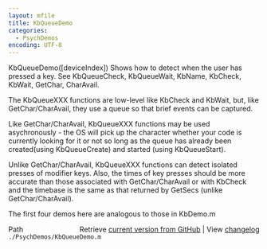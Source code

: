 ```yaml
---
layout: mfile
title: KbQueueDemo
categories:
  - PsychDemos
encoding: UTF-8
---
```


KbQueueDemo\(\[deviceIndex\]\)
Shows how to detect when the user has pressed a key.
See KbQueueCheck, KbQueueWait, KbName, KbCheck, KbWait, GetChar, CharAvail.

The KbQueueXXX functions are low-level like KbCheck and KbWait, but, like
GetChar/CharAvail, they use a queue so that brief events can be captured.

Like GetChar/CharAvail, KbQueueXXX functions may be used
asychronously - the OS will pick up the character whether your code
is currently looking for it or not so long as the queue has already been
created\(using KbQueueCreate\) and started \(using KbQueueStart\).

Unlike GetChar/CharAvail, KbQueueXXX functions can detect isolated presses
of modifier keys. Also, the times of key presses should be more accurate than
those associated with GetChar/CharAvail or with KbCheck and the timebase is
the same as that returned by GetSecs \(unlike GetChar/CharAvail\).

The first four demos here are analogous to those in KbDemo.m


<div class="code_header" style="text-align:right;">
  <span style="float:left;">Path&nbsp;&nbsp;</span> <span class="counter">Retrieve <a href=
  "https://raw.github.com/Psychtoolbox-3/Psychtoolbox-3/beta/./PsychDemos/KbQueueDemo.m">current version from GitHub</a> | View <a href=
  "https://github.com/Psychtoolbox-3/Psychtoolbox-3/commits/beta/./PsychDemos/KbQueueDemo.m">changelog</a></span>
</div>
<div class="code">
  <code>./PsychDemos/KbQueueDemo.m</code>
</div>

